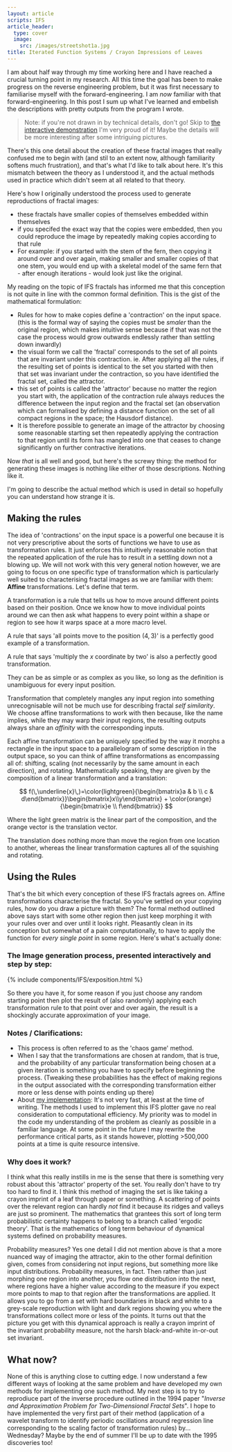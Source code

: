 ```yaml
---
layout: article
scripts: IFS
article_header:
  type: cover
  image:
    src: /images/streetshot1a.jpg
title: Iterated Function Systems / Crayon Impressions of Leaves
---
```


I am about half way through my time working here and I have reached a crucial turning point in my research. All this time the goal has been to make progress on the reverse engineering problem, but it was first necessary to familiarise myself with the forward-engineering. I am _now_ familiar with that forward-engineering. In this post I sum up what I've learned and embelish the descriptions with pretty outputs from the program I wrote.

<!-- more -->
> Note: if you're not drawn in by technical details, don't go! Skip to [the interactive demonstration](#the-image-generation-process-presented-interactively-and-step-by-step) I'm very proud of it! Maybe the details will be more interesting after some intriguing pictures.

There's this one detail about the creation of these fractal images that really confused me to begin with (and stil to an extent now, although familiarity softens much frustration), and that's what I'd like to talk about here. It's this mismatch between the theory as I understood it, and the actual methods used in practice which didn't seem at all related to that theory.

Here's how I originally understood the process used to generate reproductions of fractal images:
- these fractals have smaller copies of themselves embedded within themselves
- if you specifed the exact way that the copies were embedded, then you could reproduce the image by repeatedly making copies according to that rule
- For example: if you started with the stem of the fern, then copying it around over and over again, making smaller and smaller copies of that one stem, you would end up with a skeletal model of the same fern that - after enough iterations - would look just like the original.

My reading on the topic of IFS fractals has informed me that this conception is not quite in line with the common formal definition. This is the gist of the mathematical formulation:
- Rules for how to make copies define a 'contraction' on the input space. (this is the formal way of saying the copies must be _smaler_ than the original region, which makes intuitive sense because if that was not the case the process would grow outwards endlessly rather than settling down inwardly)
- the visual form we call the 'fractal' corresponds to the set of all points that are invariant under this contraction. ie. After applying all the rules, if the resulting set of points is identical to the set you started with then that set was invariant under the contraction, so you have identified the fractal set, called the attractor.
- this set of points is called the 'attractor' because no matter the region you start with, the application of the contraction rule always reduces the difference between the input region and the fractal set (an observation which can formalised by defining a distance function on the set of all compact regions in the space; the Hausdorf distance).
- It is therefore possible to generate an image of the attractor by choosing some reasonable starting set then repeatedly applying the contraction to that region until its form has mangled into one that ceases to change significantly on further contractive iterations.

Now _that_ is all well and good, but here's the screwy thing: the method for generating these images is nothing like either of those descriptions. Nothing like it.

I'm going to describe the actual method which is used in detail so hopefully you can understand how strange it is.

## Making the rules
The idea of 'contractions' on the input space is a powerful one because it is not very prescriptive about the sorts of functions we have to use as transformation rules. It just enforces this intuitively reasonable notion that the repeated application of the rule has to result in a settling down not a blowing up. We will not work with this very general notion however, we are going to focus on one specific type of transformation which is particularly well suited to characterising fractal images as we are familiar with them: **Affine** transformations. Let's define that term.

A transformation is a rule that tells us how to move around different points based on their position. Once we know how to move individual points around we can then ask what happens to every point within a shape or region to see how it warps space at a more macro level.

A rule that says 'all points move to the position $(4,3)$' is a perfectly good example of a transformation.

A rule that says 'multiply the $x$ coordinate by two' is also a perfectly good transformation.

They can be as simple or as complex as you like, so long as the definition is unambiguous for every input position.

Transformation that completely mangles any input region into something unrecognisable will not be much use for describing fractal _self similarity_. We choose affine transformations to work with then because, like the name implies, while they may warp their input regions, the resulting outputs always share an _affinity_ with the corresponding inputs.

Each affine transformation can be uniquely specified by the way it morphs a rectangle in the input space to a parallelogram of some description in the output space, so you can think of affine transformations as encompassing all of: shifting, scaling (not necessarily by the same amount in each direction), and rotating. Mathematically speaking, they are given by the composition of a linear transformation and a translation:


<!-- TODO: it would be cool to add a little interactive thing that lets you select input region and output region and see how the resulting affine transformation maps points/regions/looks as represented with a matrix and translation vector -->

$$
f(\,\underline{x}\,)=\color{lightgreen}{\begin{bmatrix}a & b \\ c & d\end{bmatrix}}\begin{bmatrix}x\\y\end{bmatrix} + \color{orange}{\begin{bmatrix}e \\ f\end{bmatrix}}
$$

Where the light green matrix is the linear part of the composition, and the orange vector is the translation vector.

The translation does nothing more than move the region from one location to another, whereas the linear transformation captures all of the squishing and rotating.

## Using the Rules
That's the bit which every conception of these IFS fractals agrees on. Affine transformations characterise the fractal. So you've settled on your copying rules, how do you draw a picture with them? The formal method outlined above says start with some other region then just keep morphing it with your rules over and over until it looks right. Pleasantly clean in its conception but somewhat of a pain computationally, to have to apply the function for _every single point_ in some region. Here's what's actually done:

### The Image generation process, presented interactively and step by step:

{% include components/IFS/exposition.html %}

So there you have it, for some reason if you just choose any random starting point then plot the result of (also randomly) applying each transformation rule to that point over and over again, the result is a shockingly accurate approximation of your image.

### Notes / Clarifications:
- This process is often referred to as the 'chaos game' method.
- When I say that the transformations are chosen at random, that is true, and the probability of any particular transformation being chosen at a given iteration is something you have to specify before beginning the process. (Tweaking these probabilities has the effect of making regions in the output associated with the corresponding transformation either more or less dense with points ending up there)
- About [my implementation](https://github.com/joelstrouts/blog/blob/master/_includes/scripts/custom/IFS.js): It's not very fast, at least at the time of writing. The methods I used to implement this IFS plotter gave no real consideration to computational efficiency. My priority was to model in the code my understanding of the problem as cleanly as possible in a familiar language. At some point in the future I may rewrite the performance critical parts, as it stands however, plotting >500,000 points at a time is quite resource intensive.


### Why does it work?
I think what this really instills in me is the sense that there is something very robust about this 'attractor' property of the set. You really don't have to try too hard to find it. I think this method of imaging the set is like taking a crayon imprint of a leaf through paper or something. A scattering of points over the relevant region can hardly _not_ find it because its ridges and valleys are just so prominent. The mathematics that grantees this sort of long term probabilistic certainty happens to belong to a branch called 'ergodic theory'. That is the mathematics of long term behaviour of dynamical systems defined on probability measures. 

Probability measures? Yes one detail I did not mention above is that a more nuanced way of imaging the attractor, akin to the other formal definition given, comes from considering not input regions, but something more like input distributions. Probability measures, in fact. Then rather than just morphing one region into another, you flow one distribution into the next, where regions have a higher value according to the measure if you expect more points to map to that region after the transformations are applied. It allows you to go from a set with hard boundaries in black and white to a grey-scale reproduction with light and dark regions showing you where the transformations collect more or less of the points. It turns out that the picture you get with this dynamical approach is really a crayon imprint of the invariant probability measure, not the harsh black-and-white in-or-out set invariant.

## What now?

None of this is anything close to cutting edge. I now understand a few different ways of looking at the same problem and have developed my own methods for implementing one such method. My next step is to try to reprodiuce part of the inverse procedure outlined in the 1994 paper "_Inverse and Approximation Problem for Two-Dimensional Fractal Sets_". I hope to have implemented the very first part of their method (application of a wavelet transform to identify periodic oscillations around regression line corresponding to the scaling factor of transformation rules) by... Wednesday? Maybe by the end of summer I'll be up to date with the 1995 discoveries too!
